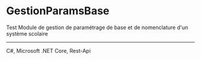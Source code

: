 # GestionParamsBase
Test Module de gestion de paramétrage de base et de nomenclature d'un système scolaire

*******************************************************************************************
C#, Microsoft .NET Core,  Rest-Api
